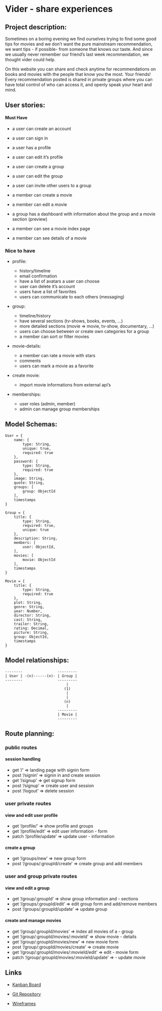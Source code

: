 #  Vider - share experiences

## Project description:

Sometimes on a boring evening we find ourselves trying to find some good tips for movies and we don’t want the pure mainstream recommendation, we want tips - if possible- from someone that knows our taste. And since we usually never remember our friend’s last week recommendation, we thought vider could help.

On this website you can share and check anytime for recommendations on books and movies with the people that know you the most. Your friends! Every recommendation posted is shared in private groups where you can have total control of who can access it, and openly speak your heart and mind.


## User stories:

#### Must Have
- a user can create an account 
- a user can sign in
- a user has a profile
- a user can edit it’s profile

- a user can create a group
- a user can edit the group
- a user can invite other users to a group

- a member can create a movie 
- a member can edit a movie

- a group has a dashboard with information about the group and a movie section (preview)
- a member can see a movie index page
- a member can see details of a movie

### Nice to have
- profile: 
  - history/timeline
  - email confirmation
  - have a list of avatars a user can choose
  - user can delete it’s account
  - users have a list of favorites
  - users can communicate to each others (messaging)

- group: 
  - timeline/history
  - have several sections (tv-shows, books, events, ...)
  - more detailed sections (movie => movie, tv-show,   documentary, …)
  - users can choose between or create own categories for a  group
  - a member can sort or filter movies

- movie-details: 
  - a member can rate a movie with stars
  - comments
  - users can mark a movie as a favorite

- create movie:
  - import movie informations from external api’s

- memberships:
  - user roles (admin, member)	
  - admin can manage group memberships
  
## Model Schemas:

``` 
User = {
    name: {
        type: String, 
        unique: true,
        required: true
    },
    password: {
        type: String,
        required: true
    },
    image: String,
    quote: String,
    groups: [
        group: ObjectId
    ],
    timestamps
} 
``` 

``` 
Group = {
    title: {
        type: String,
        required: true,
        unique: true
    },
    description: String,
    members: [
        user: ObjectId,
    ],
    movies: [
        movie: ObjectId
    ],
    timestamps
}
``` 

``` 
Movie = {
    title: {
        type: String, 
        required: true
    },
    plot: String,
    genre: String,
    year: Number,
    director: String,
    cast: String,
    trailer: String,
    rating: Decimal,
    picture: String,
    group: ObjectId,
    timestamps
}
``` 
	
## Model relationships:

```
--------                ---------
| User | -(n)------(n)- | Group |
--------                --------- 
                            |
                           (1)
                            |
                            |
                           (n)
                            |
                        ---------
                        | Movie |
                        ---------
```

## Route planning:

### public routes

#### session handling
-  get ‘/’ => landing page with signin form 
-  post ‘/signin’ => signin in and create session
-  get ‘/signup’ => get signup form
-  post ‘/signup’ => create user and session
-  post ‘/logout’ => delete session

### user private routes

#### view and edit user profile

- get ‘/profile/’ => show profile and groups 
- get ‘/profile/edit’ => edit user information - form 
- patch ‘/profile/update’ => update user - information

#### create a group

- get ‘/groups/new’ => new group form
- post ‘/groups/:groupId/create’ => create group and add members


### user and group private routes

#### view and edit a group

- get ‘/group/:groupId’ => show group information and - sections
- get ‘/groups/:groupId/edit’ => edit group form and add/remove members
- post ‘/groups/:groupId/update’ => update group
 
#### create and manage movies

- get ‘/group/:groupId/movies’ => index all movies of a - group
- get ‘/group/:groupId/movies/:movieId’ => show movie - details
- get ‘/group/:groupId/movies/new’ => new movie form
- post ‘/group/:groupId/movies/create’ => create movie
- get ‘/group/:groupId/movies/:movieId/edit’ => edit - movie form
- patch ‘/group/:groupId/movies/:movieId/update’ => - update movie

## Links

- [Kanban Board](https://trello.com/b/dytYvKCT/vider)

- [Git Repository](https://github.com/lemade3k-ironhack/vider/)

- [Wireframes](https://whimsical.com/landing-page-DbwFU6dBziLKxGmLH5nNw3)

